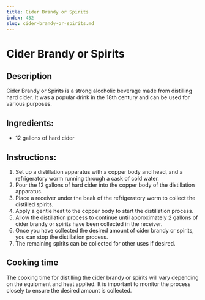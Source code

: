 ```yaml
---
title: Cider Brandy or Spirits
index: 432
slug: cider-brandy-or-spirits.md
---
```


# Cider Brandy or Spirits

## Description
Cider Brandy or Spirits is a strong alcoholic beverage made from distilling hard cider. It was a popular drink in the 18th century and can be used for various purposes.

## Ingredients:
- 12 gallons of hard cider

## Instructions:
1. Set up a distillation apparatus with a copper body and head, and a refrigeratory worm running through a cask of cold water.
2. Pour the 12 gallons of hard cider into the copper body of the distillation apparatus.
3. Place a receiver under the beak of the refrigeratory worm to collect the distilled spirits.
4. Apply a gentle heat to the copper body to start the distillation process.
5. Allow the distillation process to continue until approximately 2 gallons of cider brandy or spirits have been collected in the receiver.
6. Once you have collected the desired amount of cider brandy or spirits, you can stop the distillation process.
7. The remaining spirits can be collected for other uses if desired.

## Cooking time
The cooking time for distilling the cider brandy or spirits will vary depending on the equipment and heat applied. It is important to monitor the process closely to ensure the desired amount is collected.
